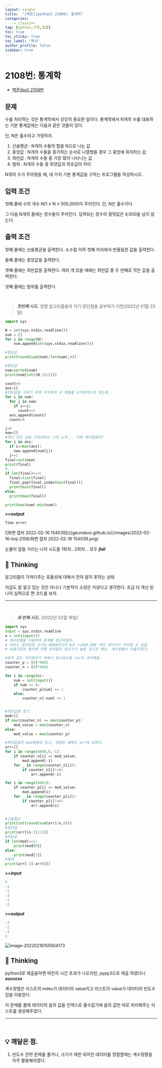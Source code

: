 ```yaml
---
layout: single
title:  "[백준][python] 2108번: 통계학"
categories: 
    - class2++
tag: [python,구현,정렬]
toc: true
toc_sticky: True
toc_label: "목차"
author_profile: false
sidebar: true
---
```


# 2108번: 통계학

* [백준(boj) 2108번](https://www.acmicpc.net/problem/2108)

## 문제

수를 처리하는 것은 통계학에서 상당히 중요한 일이다. 통계학에서 N개의 수를 대표하는 기본 통계값에는 다음과 같은 것들이 있다. 

단, N은 홀수라고 가정하자.

1. 산술평균 : N개의 수들의 합을 N으로 나눈 값
2. 중앙값 : N개의 수들을 증가하는 순서로 나열했을 경우 그 중앙에 위치하는 값
3. 최빈값 : N개의 수들 중 가장 많이 나타나는 값
4. 범위 : N개의 수들 중 최댓값과 최솟값의 차이

N개의 수가 주어졌을 때, 네 가지 기본 통계값을 구하는 프로그램을 작성하시오.

## 입력 조건

첫째 줄에 수의 개수 N(1 ≤ N ≤ 500,000)이 주어진다. 단, N은 홀수이다. 

그 다음 N개의 줄에는 정수들이 주어진다. 입력되는 정수의 절댓값은 4,000을 넘지 않는다.

## 출력 조건

첫째 줄에는 산술평균을 출력한다. 소수점 이하 첫째 자리에서 반올림한 값을 출력한다.

둘째 줄에는 중앙값을 출력한다.

셋째 줄에는 최빈값을 출력한다. 여러 개 있을 때에는 최빈값 중 두 번째로 작은 값을 출력한다.

넷째 줄에는 범위를 출력한다.

<br/>

> ***첫번째 시도.***  정렬 알고리즘들의 각기 장단점을 공부하기 이전(2022년 01월 23일)

 ```python
 import sys
 
 N = int(sys.stdin.readline())
 num = []
 for i in range(N):
     num.append(int(sys.stdin.readline()))
 
 #평균값
 print(round(sum(num)/len(num),0))
 
 #중앙값
 num=sorted(num)
 print(num[int((N-1)/2)])
 
 count=0
 ans=[]
 #최빈값을 구하기 위해 우직하게 두 배열을 순차탐색으로 찾는중...
 for i in num:
   for j in num:
     if i==j:
       count+=1
   ans.append(count)
   count=0
 
 j=0
 new=[]
 #최다 빈도 값을 가려내려는 나의 노력... 이때 왜이랬을까?
 for i in ans:
   if i==max(ans):
     new.append(num[j])
   j+=1
 final=set(new)
 print(final)
 #...
 if len(final)>=3:
   final=list(final)
   final.pop(final.index(min(final)))
   print(min(final))
 else:
   print(max(final))
 
 print(max(num)-min(num))
 ```

 ***>>output***

 ```python
 Time error
 ```

![화면 캡처 2022-02-16 154039]({{geunskoo.github.io}}/images/2022-02-16-boj-2108/화면 캡처 2022-02-16 154039.png)

눈물이 앞을 가리는 나의 시도들 1회차...2회차... 모두 ***fail***



## 🌝 Thinking

알고리즘이 가져다주는 효율성에 대해서 전혀 알지 못하는 상태.

지금도 잘 알고 있는 것은 아니나 기본적이 소양은 지녔다고 생각한다. 조금 더 개선 된 나의 실력으로 짠 코드를 보자.

---

<br/>

> ***세 번째 시도.***  (2022년 02월 16일)

 ```python
 import sys
 input = sys.stdin.readline
 n = int(input())
 # 계수정렬을 이용하여 문제를 접근하였다. 
 # 이유는 절댓값의 크기는 8000이지만 N은 <=500,000 개의 데이터가 주어질 수 있음.
 # 비둘기집의 원리에 의해 숫자들의 빈도수가 높을 것으로 예상. 계수정렬이 어울리겠다!
 
 #음의 값도 처리해주기 위해서 양수음수를 나누어 생각해줌.
 counter_p = [0]*4001
 counter_n = [0]*4001
 
 for i in range(n):
     num = int(input())
     if num >= 0:
         counter_p[num] += 1
     else:
         counter_n[-num] += 1
 
 
 #최빈값을 찾기.
 mod=[]
 if max(counter_n) >= max(counter_p):
     mod_value = max(counter_n)
 else:
     mod_value = max(counter_p)
 
 #최빈값들은 mod배열에 담고, 정렬된 배열은 arr에 담았다.
 arr=[]
 for i in range(4000,0,-1):
     if counter_n[i] == mod_value:
         mod.append(-i)
     for _ in range(counter_n[i]):
         if counter_n[i]!=0:
             arr.append(-i)
 
 for i in range(4001):
     if counter_p[i] == mod_value:
         mod.append(i)
     for _ in range(counter_p[i]):
         if counter_p[i]!=0:
             arr.append(i)        
 
             
 #산술평균
 print(int(round(sum(arr)/n,0)))
 #중앙값
 print(arr[(n-1)//2])
 #최빈값
 if len(mod)==1:
     print(mod[0])
 else:
     print(mod[1])
 #범위
 print(arr[-1]-arr[0])
 ```

 ***>>input***

 ```python
 5
 -1
 -2
 -3
 -1
 -2
 ```

 ***>>output***

 ```python
 -2
 -2
 -1
 2
 ```

![image-20220216155504173]({{geunskoo.github.io}}/images/2022-02-16-boj-2108/image-20220216155508004.png)

## 🌝 Thinking

python3로 제출을하면 여전히 시간 초과가 나오지만, pypy3으로 제출 하였더니 ***success***

계수정렬은 리스트의 index가 데이터의 value이고 리스트의 value가 데이터의 빈도수임을 이용한다.

이 문제를 풀때 데이터의 음의 값을 인덱스로 줄수없기에 음의 값만 따로 처리해주는 리스트를 생성해주었다.

---

<br/>

## 💡 깨달은 점.

1. 빈도수 관련 문제를 풀거나, 크기가 제한 되어진 데이터를 정렬할때는 계수정렬을 자주 활용해야겠다.
